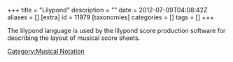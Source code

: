 +++
title = "Lilypond"
description = ""
date = 2012-07-09T04:08:42Z
aliases = []
[extra]
id = 11979
[taxonomies]
categories = []
tags = []
+++



The lilypond language is used by the lilypond score production software for describing the layout of musical score sheets.

[Category:Musical Notation](https://rosettacode.org/wiki/Category:Musical_Notation)
